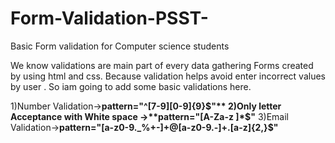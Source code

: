 # Form-Validation-PSST-
Basic Form validation for Computer science students

We know validations are  main part of every data gathering Forms created by using html and css.
Because validation helps avoid enter incorrect values by user .
So iam going to add some basic validations here.

1)Number Validation->**pattern="^[7-9][0-9]{9}$"**
2)Only letter Acceptance with White space ->**pattern="[A-Za-z ]*$"**
3)Email Validation->**pattern="[a-z0-9._%+-]+@[a-z0-9.-]+\.[a-z]{2,}$"**
